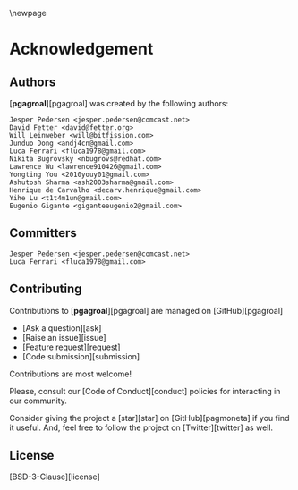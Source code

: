 \newpage

# Acknowledgement

## Authors

[**pgagroal**][pgagroal] was created by the following authors:

```
Jesper Pedersen <jesper.pedersen@comcast.net>
David Fetter <david@fetter.org>
Will Leinweber <will@bitfission.com>
Junduo Dong <andj4cn@gmail.com>
Luca Ferrari <fluca1978@gmail.com>
Nikita Bugrovsky <nbugrovs@redhat.com>
Lawrence Wu <lawrence910426@gmail.com>
Yongting You <2010youy01@gmail.com>
Ashutosh Sharma <ash2003sharma@gmail.com>
Henrique de Carvalho <decarv.henrique@gmail.com>
Yihe Lu <t1t4m1un@gmail.com>
Eugenio Gigante <giganteeugenio2@gmail.com>
```

## Committers

```
Jesper Pedersen <jesper.pedersen@comcast.net>
Luca Ferrari <fluca1978@gmail.com>
```

## Contributing

Contributions to [**pgagroal**][pgagroal] are managed on [GitHub][pgagroal]

* [Ask a question][ask]
* [Raise an issue][issue]
* [Feature request][request]
* [Code submission][submission]

Contributions are most welcome!

Please, consult our [Code of Conduct][conduct] policies for interacting in our
community.

Consider giving the project a [star][star] on
[GitHub][pagmoneta] if you find it useful. And, feel free to follow
the project on [Twitter][twitter] as well.

## License

[BSD-3-Clause][license]
